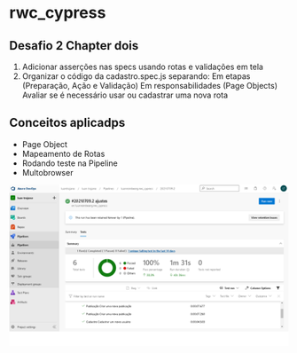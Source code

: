 ﻿# rwc_cypress
## Desafio 2 	Chapter dois 

1. Adicionar asserções nas specs usando rotas e validações em tela
2. Organizar o código da cadastro.spec.js separando:
		Em etapas (Preparação, Ação e Validação)
		Em responsabilidades (Page Objects)
		Avaliar se é necessário usar ou cadastrar uma nova rota

## Conceitos aplicadps 
- Page Object 
- Mapeamento de Rotas
- Rodando teste na Pipeline
- Multobrowser 

![Alt text](/teste_pipeline.png "Imagem pipeline")
